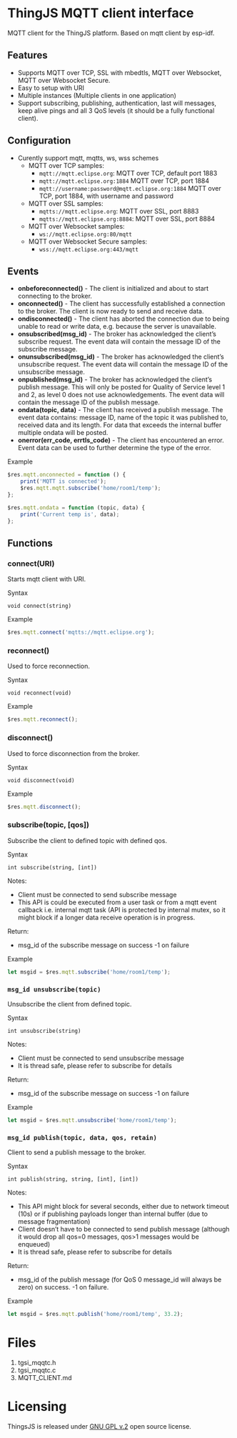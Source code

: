 # ThingJS MQTT client interface

MQTT client for the ThingJS platform.
Based on mqtt client by esp-idf.

## Features

- Supports MQTT over TCP, SSL with mbedtls, MQTT over Websocket, MQTT over Websocket Secure.
- Easy to setup with URI
- Multiple instances (Multiple clients in one application)
- Support subscribing, publishing, authentication, last will messages, keep alive pings and all 3 QoS levels (it should be a fully functional client).

## Configuration
* Curently support mqtt, mqtts, ws, wss schemes
  * MQTT over TCP samples:
    * ``mqtt://mqtt.eclipse.org``: MQTT over TCP, default port 1883
    * ``mqtt://mqtt.eclipse.org:1884`` MQTT over TCP, port 1884
    * ``mqtt://username:password@mqtt.eclipse.org:1884`` MQTT over TCP, port 1884, with username and password 
  * MQTT over SSL samples:
    * ``mqtts://mqtt.eclipse.org``: MQTT over SSL, port 8883
    * ``mqtts://mqtt.eclipse.org:8884``: MQTT over SSL, port 8884
  * MQTT over Websocket samples:
    * ``ws://mqtt.eclipse.org:80/mqtt``
  * MQTT over Websocket Secure samples:
    * ``wss://mqtt.eclipse.org:443/mqtt``
    
## Events
* **onbeforeconnected()** - The client is initialized and about to start connecting to the broker.        
* **onconnected()** - The client has successfully established a connection to the broker. The client is now ready to send and receive data.
* **ondisconnected()** - The client has aborted the connection due to being unable to read or write data, e.g. because the server is unavailable.
* **onsubscribed(msg_id)** - The broker has acknowledged the client’s subscribe request. The event data will contain the message ID of the subscribe message.
* **onunsubscribed(msg_id)** - The broker has acknowledged the client’s unsubscribe request. The event data will contain the message ID of the unsubscribe message.
* **onpublished(msg_id)** - The broker has acknowledged the client’s publish message. This will only be posted for Quality of Service level 1 and 2, as level 0 does not use acknowledgements. The event data will contain the message ID of the publish message.
* **ondata(topic, data)** - The client has received a publish message. The event data contains: message ID, name of the topic it was published to, received data and its length. For data that exceeds the internal buffer multiple ondata will be posted.
* **onerror(err_code, errtls_code)** -   The client has encountered an error. Event data can be used to further determine the type of the error.

Example

```javascript
$res.mqtt.onconnected = function () {
    print('MQTT is connected');
    $res.mqtt.mqtt.subscribe('home/room1/temp');
};

$res.mqtt.ondata = function (topic, data) {
    print('Current temp is', data);
};
```


## Functions
### connect(URI)
Starts mqtt client with URI.

Syntax
 
``void connect(string)``

Example

```javascript
$res.mqtt.connect('mqtts://mqtt.eclipse.org');
```

### reconnect() 
Used to force reconnection.

Syntax

``void reconnect(void)``

Example

```javascript
$res.mqtt.reconnect();
```

### disconnect() 
Used to force disconnection from the broker.

Syntax

``void disconnect(void)``

Example

```javascript
$res.mqtt.disconnect();
```


### subscribe(topic, [qos]) 
Subscribe the client to defined topic with defined qos.

Syntax

``int subscribe(string, [int])``

Notes:
* Client must be connected to send subscribe message
* This API is could be executed from a user task or from a mqtt event callback i.e. internal mqtt task (API is protected by internal mutex, so it might block if a longer data receive operation is in progress.

Return:
* msg_id of the subscribe message on success -1 on failure

Example

```javascript
let msgid = $res.mqtt.subscribe('home/room1/temp');
```

### ``msg_id unsubscribe(topic)`` 
Unsubscribe the client from defined topic.

Syntax

``int unsubscribe(string)``

Notes:
* Client must be connected to send unsubscribe message
* It is thread safe, please refer to subscribe for details

Return:
* msg_id of the subscribe message on success -1 on failure

Example

```javascript
let msgid = $res.mqtt.unsubscribe('home/room1/temp');
```

### ``msg_id publish(topic, data, qos, retain)`` 
Client to send a publish message to the broker.

Syntax

``int publish(string, string, [int], [int])``

Notes:
* This API might block for several seconds, either due to network timeout (10s) or if publishing payloads longer than internal buffer (due to message fragmentation)
* Client doesn’t have to be connected to send publish message (although it would drop all qos=0 messages, qos>1 messages would be enqueued)
* It is thread safe, please refer to subscribe for details

Return:
* msg_id of the publish message (for QoS 0 message_id will always be zero) on success. -1 on failure.

Example

```javascript
let msgid = $res.mqtt.publish('home/room1/temp', 33.2);
```

# Files
1. tgsi_mqqtc.h
2. tgsi_mqqtc.c
2. MQTT_CLIENT.md

# Licensing
ThingsJS is released under
[GNU GPL v.2](http://www.gnu.org/licenses/old-licenses/gpl-2.0.html)
open source license.